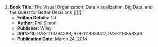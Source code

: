 1. **Book Title:** The Visual Organization: Data Visualization, Big Data, and the Quest for Better Decisions 📒🔐✅
    - **Edition Details:** 1st
    - **Author:** Phil Simon
    - **Publisher:** Wiley
    - **ISBN-13:** 978-1118794388, 978-1118858417, 978-1118858349
    - **Publication Date:** March 24, 2014
